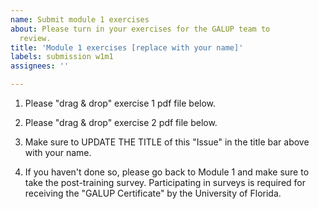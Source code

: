 ```yaml
---
name: Submit module 1 exercises
about: Please turn in your exercises for the GALUP team to
  review.
title: 'Module 1 exercises [replace with your name]'
labels: submission w1m1
assignees: ''

---
```


1. Please "drag & drop" exercise 1 pdf file below.

2. Please "drag & drop" exercise 2 pdf file below.

3. Make sure to UPDATE THE TITLE of this "Issue" in the title bar above with your name.

4. If you haven't done so, please go back to Module 1 and make sure to take
   the post-training survey. Participating in surveys is required for receiving
   the "GALUP Certificate" by the University of Florida.
